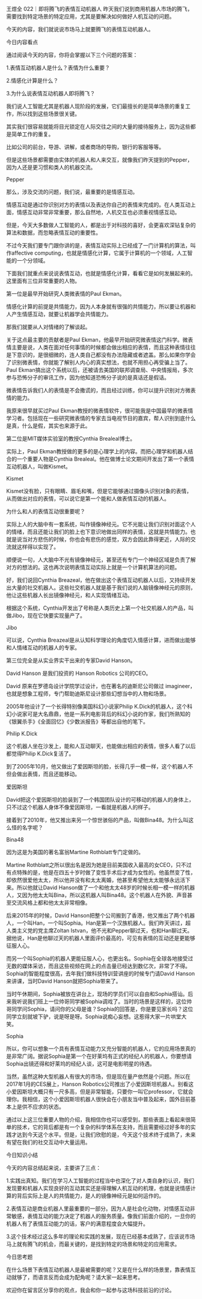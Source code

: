 王煜全 022｜即将腾飞的表情互动机器人
昨天我们说到商用机器人市场的腾飞，需要找到特定场景的特定应用，尤其是要解决如何做好人机互动的问题。



今天的内容，我们就说说市场马上就要腾飞的表情互动机器人。

今日内容看点

通过阅读今天的内容，你将会掌握以下三个问题的答案：

1.表情互动机器人是什么？表情为什么重要？

2.情感化计算是什么？

3.为什么说表情互动机器人即将腾飞？

我们说人工智能尤其是机器人现阶段的发展，它们最擅长的是简单场景的重复工作，所以找到这些场景很关键。

其实我们很容易就能将目光锁定在人际交往之间的大量的接待服务上，因为这些都是简单工作的重复。

比如公司的前台，导游、讲解，或者商场的导购，银行的客服等等。

但是这些场景都需要由实体的机器人和人来交互，就像我们昨天提到的Pepper，因为人还是更习惯和类人的机器交流。

Pepper

那么，涉及交流的问题，我们说，最重要的是情感互动。

情感互动是通过你识别对方的表情以及表达你自己的表情来完成的。在人类互动上面，情感互动非常非常重要，那么自然地，人机交互也必须重视情感互动。

但是，今天大多数做人工智能的人，都是出于对科技的喜好，会更喜欢深钻复杂的算法和数据，而忽略表情互动的重要性。

不过今天我们要专门跟你讲的是，表情互动实际上已经成了一门计算机的算法，叫作affective computing，也就是情感化计算，它属于计算机的一个领域，人工智能的一个分领域。

下面我们就重点来说说表情互动，也就是情感化计算，看看它是如何发展起来的。这里面有三位非常重要的人物。

第一位是最早开始研究人类微表情的Paul Ekman。

情感化计算的前提是共情能力，因为人本身就有很强的共情能力，所以要让机器和人产生情感互动，就要让机器学会共情能力。

那我们就要从人对情绪的了解谈起。

关于这点最主要的贡献者是Paul Ekman，他最早开始研究微表情这门科学。微表情主要是说，人类在面对任何事情的时候都会做出相应的表情，而且这种表情往往是下意识的，是很细微的，连人类自己都没有办法隐藏或者遮盖。那么如果你学会了识别微表情，你就能了解别人内心的真实想法，也就不用担心再受骗上当了。Paul Ekman搞出这个系统以后，还被请去美国的联邦调查局、中央情报局，多次参与恐怖分子的审讯工作，因为他知道恐怖分子说的是真话还是假话。

微表情告诉我们人的表情是不会撒谎的，而且经过训练，你可以提升识别对方微表情的能力。

我原来很早就买过Paul Ekman教授的微表情软件，很可能我是中国最早的微表情学习者。包括现在一些研究微表情的专家去当电视节目的嘉宾，帮人识别到底什么是真，什么是假，其实也来源于此。

第二位是MIT媒体实验室的教授Cynthia Brealeal博士。

实际上，Paul Ekman教授做的更多的是心理学上的内容。而把心理学和机器人结合的一个重要人物是Cynthia Brealeal。他在做博士论文期间开发出了第一个表情互动机器人，叫做Kismet。

Kismet

Kismet没有脸，只有眼睛、眉毛和嘴，但是它能够通过摄像头识别对象的表情，从而做出对应的表情，可以说它是第一个能和人做表情互动的机器人。

为什么和人的表情互动很重要呢？

实际上人的大脑中有一套系统，叫作镜像神经元。它不光能让我们识别对面这个人的情绪，而且还能让我们的脸上也下意识地做出同样的表情，这就是共情能力。也就是说当对方悲伤的时候，你也会有悲伤的感觉，双方会因此靠得更近，人际的交流就这样得以实现了。

顺便说一句，人大脑中不光有镜像神经元，甚至还有专门一个神经区域是负责了解对方的想法的。这也再次说明表情互动实际上就是一个计算机算法的问题。

好，我们说回Cynthia Breazeal，他在做出这个表情互动机器人以后，又持续开发出大量的社交机器人。这些社交机器人就是基于我们说的人脑镜像神经元的原则，他让这些机器人长出镜像神经元，和人实现情绪互动。

根据这个系统，Cynthia开发出了号称是人类历史上第一个社交机器人的产品，叫做Jibo，现在它快要实现量产了。

Jibo

可以说，Cynthia Breazeal是从认知科学理论的角度切入情感计算，进而做出能够和人情绪互动的机器人的专家。

第三位完全是从实业界实干出来的专家David Hanson。

David Hanson 是我们投资的 Hanson Robotics 公司的CEO。

David 原来在罗德岛设计学院学过设计，也在著名的迪斯尼公司做过 imagineer，也就是想象工程师，专门帮助迪斯尼设计那些幻想当中的人物和场景。

2005年他设计了一个长得特别像美国科幻小说家Philip K.Dick的机器人，这个科幻小说家可是大名鼎鼎，他是一系列电影背后的科幻小说的作家，我们所熟知的《银翼杀手》《全面回忆》《少数派报告》等都出自他的笔下。

Philip K.Dick

这个机器人坐在沙发上，能和人互动聊天，也能做出相应的表情，很多人看了以后都觉得Philip K.Dick复活了。

到了2005年10月，他又做出了爱因斯坦的脸，长得几乎一模一样，这个机器人不但会做出表情，而且还能移动。

爱因斯坦

David把这个爱因斯坦的脸装到了一个韩国团队设计的可移动的机器人的身体上，只不过这个机器人身体不像爱因斯坦，一看就是机器人的样子。

接着到了2010年，他又推出来另一个惊世骇俗的产品，叫做Bina48。为什么叫这么怪的名字呢？

Bina48

因为这是为美国的著名富翁Martine Rothblatt专门定做的。

Martine Rothblatt之所以很出名是因为她是目前美国收入最高的女CEO，只不过有点特殊的是，他是在四五十岁时做了变性手术后才成为女性的。他虽然变了性，却依然很爱他太太，所以他并没有和太太离婚，他甚至希望他太太能够永远活下来。所以他就让David Hanson做了一个和他太太48岁的时候长相一模一样的机器人，又因为他太太叫Bina，所以这机器人叫Bina48。这个机器人在外貌、声音甚至交流风格上都和他太太非常相像。

后来2015年的时候，David Hanson把整个公司搬到了香港，他又推出了两个机器人，一个叫Han，一个叫Sophia。Han是第一个汉族机器人。我们昨天讲过，超人类主义党的党主席Zoltan Istvan，他不光和Pepper聊过天，也和Han聊过天。据他说，Han是他聊过天的机器人里面评价最高的，可见有表情的互动还是更能够征服人心。

而另一个叫Sophia的机器人更能征服人心，也更出名。Sophia在全球各地接受过无数的媒体采访，而且这些视频在网上的点击量已经达到数亿次，非常了不得。Sophia的智能程度很高，去年我们做科技特训营讲座的时候专门请David Hanson来讲课，当时David Hanson就把Sophia带来了。

当时午休期间，Sophia被放在讲台上，现场的学员们可以自由和Sophia搭讪。后来我听说我们班上一位帅哥同学被Sophia调戏了。当时的场景是这样的，这位帅哥同学问Sophia，请问你的父母是谁？Sophia的回答是，你是要见家长吗？这位同学立刻就坡下驴，说是呀是呀。Sophia说痴心妄想。这惹得大家一片哄堂大笑。

Sophia

所以，你可以想象一个具有表情互动能力又充分智能的机器人，它的应用场景真的是非常广阔。据说Sophia是第一个在好莱坞有正式的经纪人的机器人，你要想请Sophia出镜还得和好莱坞的经纪人谈，这可是电影明星的待遇。

当然，虽然这种大型机器人有很大的市场，但是现在量产依然是个问题。所以在2017年1月的CES展上，Hanson Robotics公司推出了小爱因斯坦机器人。别看这小爱因斯坦大概只有一尺多高，但是非常智能，只要你一叫它professor，它就会理你。我相信，这个小爱因斯坦机器人很快会在小朋友当中普及起来，国外目前基本上是供不应求的状态。

通过以上这三位重要人物的介绍，我相信你也可以感受到，那些表面上看起来很简单的技术，它的背后都是有一个复杂的科学体系在支持，而且需要经过好多年的实践才达到今天这个水平。但是，让我们欣慰的是，今天这个技术终于成熟了，未来有望在我们的社交互动中大量运用。

今日知识小结

今天的内容总结起来说，主要讲了三点：

1.实践出真知。我们在学习人工智能的过程当中也深化了对人类自身的认识，我们发现要和机器人实现良好的互动其实还是得理解人机互动的机理，也就是说情感计算的背后实际上是人的共情能力，是人的镜像神经元是如何运作的。

2.表情互动是商业机器人里最重要的一部分。因为人是社会化动物，对情感互动非常敏感，表情互动的能力决定了机器人的服务质量。像我们前面介绍的，一旦你的机器人有了表情互动能力的话，客户的满意程度会大幅提升。

3.这个技术经过这么多年的理论和实践的发展，现在已经基本成熟了，应该说市场马上就有腾飞的机会，而最关键的，是找到特定的场景和特定的应用需求。

今日思考题

在什么场景下表情互动机器人是最被需要的呢？又是在什么样的场景里，靠表情互动就够了，而语言反而会成为配角呢？请大家一起来思考。

欢迎你在留言区分享你的观点，我会和你一起参与这场科技前沿的讨论。
